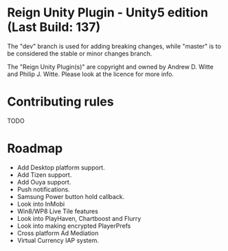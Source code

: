 Reign Unity Plugin - Unity5 edition (Last Build: 137)
==================
The "dev" branch is used for adding breaking changes, while "master" is to be considered the stable or minor changes branch.

The "Reign Unity Plugin(s)" are copyright and owned by Andrew D. Witte and Philip J. Witte.
Please look at the licence for more info.

Contributing rules
========================================================================
TODO

Roadmap
========================================================================
- Add Desktop platform support.
- Add Tizen support.
- Add Ouya support.
- Push notifications.
- Samsung Power button hold callback.
- Look into InMobi
- Win8/WP8 Live Tile features
- Look into PlayHaven, Chartboost and Flurry
- Look into making encrypted PlayerPrefs
- Cross platform Ad Mediation
- Virtual Currency IAP system.